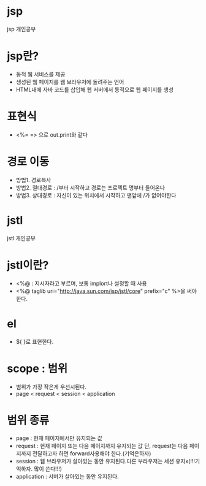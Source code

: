 # jsp
jsp 개인공부

# jsp란?
- 동적 웹 서비스를 제공
- 생성된 웹 페이지를 웹 브라우저에 돌려주는 언어
- HTML내에 자바 코드를 삽입해 웹 서버에서 동적으로 웹 페이지를 생성

# 표현식
- <%= => 으로 out.print와 같다

# 경로 이동
- 방법1. 경로복사
- 방법2. 절대경로 : /부터 시작하고 경로는 프로젝트 명부터 들어온다
- 방법3. 상대경로 : 자신이 있는 위치에서 시작하고 맨앞에 /가 없어야한다


# jstl
jstl 개인공부

# jstl이란?
- <%@ : 지시자라고 부르며, 보통 implort나 설정할 때 사용
- <%@ taglib uri="http://java.sun.com/jsp/jstl/core" prefix="c" %>을 써야한다.

# el
- ${ }로 표현한다.

# scope : 범위
- 범위가 가장 작은게 우선시된다.
- page < request < session < application

# 범위 종류
- page :  현재 페이지에서만 유지되는 값
- request : 현재 페이지 또는 다음 페이지까지 유지되는 값
		        단, request는 다음 페이지까지 전달하고자 하면 forward사용해야 한다.(기억은하자)
- session : 웹 브라우저가 살아있는 동안 유지된다.다른 부라우저는 세션 유지x(!!!기억하자. 많이 쓴다!!!)
- application : 서버가 살아있는 동안 유지된다. 



